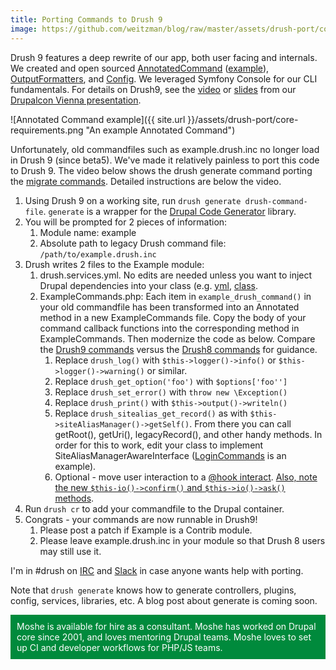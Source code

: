 ```yaml
---
title: Porting Commands to Drush 9
image: https://github.com/weitzman/blog/raw/master/assets/drush-port/core-requirements.png 
---
```

Drush 9 features a deep rewrite of our app, both user facing and internals. We created and open sourced [AnnotatedCommand](https://github.com/consolidation/annotated-command) ([example](https://github.com/drush-ops/drush/blob/3ada88d72d654c20c57de7f1f5cbac396e033b2e/src/Drupal/Commands/core/DrupalCommands.php#L95-L119)), [OutputFormatters](https://github.com/consolidation/output-formatters), and [Config](https://github.com/consolidation/config). We leveraged Symfony Console for our CLI fundamentals. For details on Drush9, see the [video](https://youtu.be/FNzXI_VRF48) or [slides](https://docs.google.com/presentation/d/1syT5-fv4nc6yct3q4G9YWvvGsU3sFJSxUrtXHoQjvPo/edit?usp=sharing) from our [Drupalcon Vienna presentation](https://events.drupal.org/vienna2017/sessions/drush-9-lean-and-modern).

![Annotated Command example]({{ site.url }}/assets/drush-port/core-requirements.png "An example Annotated Command")

Unfortunately, old commandfiles such as example.drush.inc no longer load in Drush 9 (since beta5). We've made it relatively painless to port this code to Drush 9. The video below shows the drush generate command porting the [migrate commands](http://cgit.drupalcode.org/migrate_tools/tree/migrate_tools.drush.inc). Detailed instructions are below the video.

<script type="text/javascript" src="https://asciinema.org/a/epC3MGuQwvMiTskfkhBIlKmDL.js" id="asciicast-epC3MGuQwvMiTskfkhBIlKmDL" async></script>

1. Using Drush 9 on a working site, run `drush generate drush-command-file`. `generate` is a wrapper for the [Drupal Code Generator](https://github.com/Chi-teck/drupal-code-generator) library. 
1. You will be prompted for 2 pieces of information:
	1. Module  name: example
	2. Absolute path to legacy Drush command file: `/path/to/example.drush.inc`
1. Drush writes 2 files to the Example module:
	1. drush.services.yml. No edits are needed unless you want to inject Drupal dependencies into your class (e.g. [yml](http://cgit.drupalcode.org/devel/tree/drush.services.yml), [class](http://cgit.drupalcode.org/devel/tree/src/Commands/DevelCommands.php).
	1. ExampleCommands.php: Each item in `example_drush_command()` in your old commandfile has been transformed into an Annotated method in a new ExampleCommands file. Copy the body of your command callback functions into the corresponding method in ExampleCommands. Then modernize the code as below. Compare the  [Drush9 commands](https://github.com/drush-ops/drush/tree/master/src/Drupal/Commands) versus the [Drush8 commands](https://github.com/drush-ops/drush/tree/8.x/commands) for guidance.
		1. Replace `drush_log()` with `$this->logger()->info()` or `$this->logger()->warning()` or similar.
		1. Replace `drush_get_option('foo')` with `$options['foo'']`
		1. Replace `drush_set_error()` with `throw new \Exception()`
		1. Replace `drush_print()` with `$this->output()->writeln()`
		1. Replace `drush_sitealias_get_record()` as with `$this->siteAliasManager()->getSelf()`. From there you can call getRoot(), getUri(), legacyRecord(), and other handy methods. In order for this to work, edit your class to implement SiteAliasManagerAwareInterface ([LoginCommands](https://github.com/drush-ops/drush/blob/master/src/Commands/core/LoginCommands.php) is an example). 
		1. Optional - move user interaction to a [@hook interact](https://github.com/consolidation/annotated-command/blob/2.7.0/README.md#hooks). [Also, note the new `$this-io()->confirm()` and `$this->io()->ask()` methods](https://github.com/drush-ops/drush/blob/master/src/Style/DrushStyle.php#L8).
1. Run `drush cr` to add your commandfile to the Drupal container.
1. Congrats - your commands are now runnable in Drush9! 
	1. Please post a patch if Example is a Contrib module. 
	1. Please leave example.drush.inc in your module so that Drush 8 users may still use it.
	

I'm in #drush on [IRC](https://www.drupal.org/irc) and [Slack](https://www.drupal.org/slack) in case anyone wants help with porting.

Note that `drush generate` knows how to generate controllers, plugins, config, services, libraries, etc. A blog post about generate is coming soon.


<p style="background-color: #008A3C; color: white; padding: 10px;">Moshe is available for hire as a consultant. Moshe has worked on Drupal core since 2001, and loves mentoring Drupal teams. Moshe loves to set up CI and developer workflows for PHP/JS teams.</p>